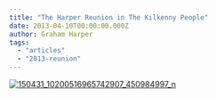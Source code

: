 ```yaml
---
title: "The Harper Reunion in The Kilkenny People"
date: 2013-04-10T00:00:00.000Z
author: Graham Harper
tags:
  - "articles"
  - "2013-reunion"
---
```


[![150431_10200516965742907_450984997_n](https://f001.backblazeb2.com/file/harperfamily-media/150431_10200516965742907_450984997_n.jpg)](https://f001.backblazeb2.com/file/harperfamily-media/150431_10200516965742907_450984997_n.jpg)
